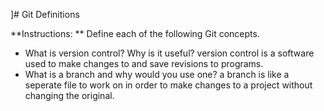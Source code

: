 ]# Git Definitions

**Instructions: ** Define each of the following Git concepts.

* What is version control?  Why is it useful? 
version control is a software used to make changes to and save revisions to programs.
* What is a branch and why would you use one?
a branch is like a seperate file to work on in order to make changes to a project without changing the original.
